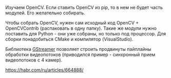 Изучаем OpenCV. Если ставить OpenCV из pip, то в нем не будет часть модулей. Его желательно собирать.

Чтобы собрать OpenCV, нужен сам исходный код OpenCV + OpenCVContrib (распаковать в одну папку). Такие же модули нужно поставить для Python - они уже собраны, но только под процессор. Для сборки понадобиться CMake и компилятор (VisualStudio).

Библиотека [GStreamer](https://docs.nvidia.com/jetson/archives/r35.4.1/DeveloperGuide/text/SD/Multimedia/AcceleratedGstreamer.html) позволяет строить продвинуты пайплайны обработки видеопотоков (приводился пример - синхронный прием видеопотоков с 4 камер).


https://habr.com/ru/articles/664888/

